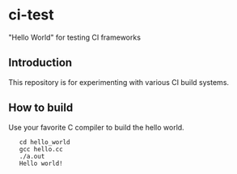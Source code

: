 # ci-test
"Hello World" for testing CI frameworks

## Introduction
This repository is for experimenting with various CI build systems. 

## How to build

Use your favorite C compiler to build the hello world.

```
   cd hello_world
   gcc hello.cc
   ./a.out
   Hello world!
```
